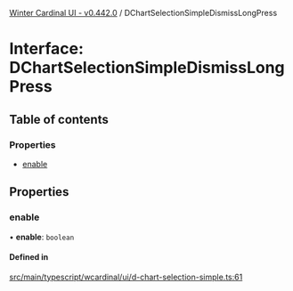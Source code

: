 [Winter Cardinal UI - v0.442.0](../index.md) / DChartSelectionSimpleDismissLongPress

# Interface: DChartSelectionSimpleDismissLongPress

## Table of contents

### Properties

- [enable](DChartSelectionSimpleDismissLongPress.md#enable)

## Properties

### enable

• **enable**: `boolean`

#### Defined in

[src/main/typescript/wcardinal/ui/d-chart-selection-simple.ts:61](https://github.com/winter-cardinal/winter-cardinal-ui/blob/v0.442.0/src/main/typescript/wcardinal/ui/d-chart-selection-simple.ts#L61)
